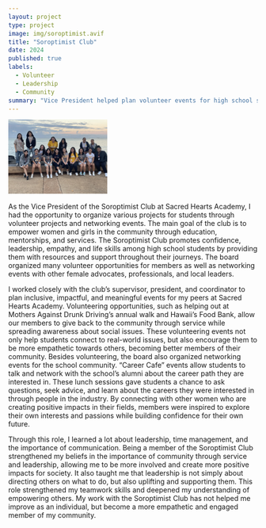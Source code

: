 ```yaml
---
layout: project
type: project
image: img/soroptimist.avif
title: "Soroptimist Club"
date: 2024
published: true
labels:
  - Volunteer
  - Leadership
  - Community
summary: "Vice President helped plan volunteer events for high school students."
---
```


<div class="text-center p-4">
  <img width="200px" src="../img/IMG_2546.jpeg" class="img-thumbnail" >
</div>

As the Vice President of the Soroptimist Club at Sacred Hearts Academy, I had the opportunity to organize various projects for students through volunteer projects and networking events. The main goal of the club is to empower women and girls in the community through education, mentorships, and services. The Soroptimist Club promotes confidence, leadership, empathy, and life skills among high school students by providing them with resources and support throughout their journeys. The board organized many volunteer opportunities for members as well as networking events with other female advocates, professionals, and local leaders. 
  
I worked closely with the club’s supervisor, president, and coordinator to plan inclusive, impactful, and meaningful events for my peers at Sacred Hearts Academy. Volunteering opportunities, such as helping out at Mothers Against Drunk Driving’s annual walk and Hawaii’s Food Bank, allow our members to give back to the community through service while spreading awareness about social issues. These volunteering events not only help students connect to real-world issues, but also encourage them to be more empathetic towards others, becoming better members of their community. Besides volunteering, the board also organized networking events for the school community. “Career Cafe” events allow students to talk and network with the school’s alumni about the career path they are interested in. These lunch sessions gave students a chance to ask questions, seek advice, and learn about the careers they were interested in through people in the industry. By connecting with other women who are creating positive impacts in their fields, members were inspired to explore their own interests and passions while building confidence for their own future. 
 
Through this role, I learned a lot about leadership, time management, and the importance of communication. Being a member of the Soroptimist Club strengthened my beliefs in the importance of community through service and leadership, allowing me to be more involved and create more positive impacts for society. It also taught me that leadership is not simply about directing others on what to do, but also uplifting and supporting them. This role strengthened my teamwork skills and deepened my understanding of empowering others. My work with the Soroptimist Club has not helped me improve as an individual, but become a more empathetic and engaged member of my community. 

